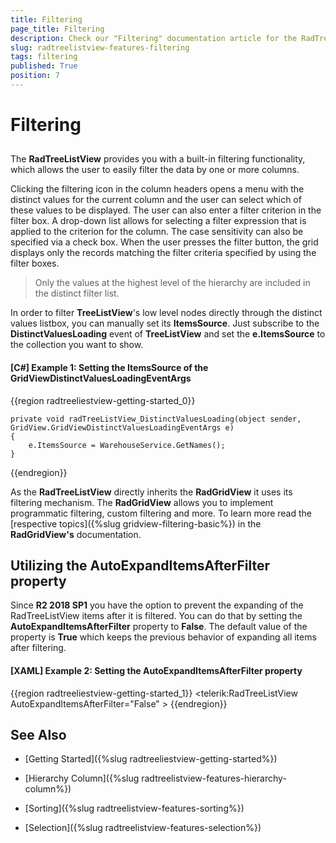 ```yaml
---
title: Filtering
page_title: Filtering
description: Check our "Filtering" documentation article for the RadTreeListView WPF control.
slug: radtreelistview-features-filtering
tags: filtering
published: True
position: 7
---
```


# Filtering

## 

The __RadTreeListView__ provides you with a built-in filtering functionality, which allows the user to easily filter the data by one or more columns.

Clicking the filtering icon in the column headers opens a menu with the distinct values for the current column and the user can select which of these values to be displayed. The user can also enter a filter criterion in the filter box. A drop-down list allows for selecting a filter expression that is applied to the criterion for the column. The case sensitivity can also be specified via a check box. When the user presses the filter button, the grid displays only the records matching the filter criteria specified by using the filter boxes. 

>Only the values at the highest level of the hierarchy are included in the distinct filter list.

In order to filter __TreeListView__'s low level nodes directly through the distinct values listbox, you can manually set its __ItemsSource__. Just subscribe to the __DistinctValuesLoading__ event of __TreeListView__ and set the __e.ItemsSource__ to the collection you want to show.  

#### __[C#] Example 1: Setting the ItemsSource of the GridViewDistinctValuesLoadingEventArgs__
{{region radtreeliestview-getting-started_0}}

	private void radTreeListView_DistinctValuesLoading(object sender, GridView.GridViewDistinctValuesLoadingEventArgs e)
	{
	    e.ItemsSource = WarehouseService.GetNames();
	}
{{endregion}}

As the __RadTreeListView__ directly inherits the __RadGridView__ it uses its filtering mechanism. The __RadGridView__ allows you to implement programmatic filtering, custom filtering and more. To learn more read the [respective topics]({%slug gridview-filtering-basic%}) in the __RadGridView's__ documentation.

## Utilizing the AutoExpandItemsAfterFilter property

Since **R2 2018 SP1** you have the option to prevent the expanding of the RadTreeListView items after it is filtered. You can do that by setting the **AutoExpandItemsAfterFilter** property to **False**. The default value of the property is **True** which keeps the previous behavior of expanding all items after filtering.

#### __[XAML] Example 2: Setting the AutoExpandItemsAfterFilter property__
{{region radtreeliestview-getting-started_1}}
	 <telerik:RadTreeListView AutoExpandItemsAfterFilter="False" >
{{endregion}}

## See Also

 * [Getting Started]({%slug radtreeliestview-getting-started%})

 * [Hierarchy Column]({%slug radtreelistview-features-hierarchy-column%})

 * [Sorting]({%slug radtreelistview-features-sorting%})

 * [Selection]({%slug radtreelistview-features-selection%})
